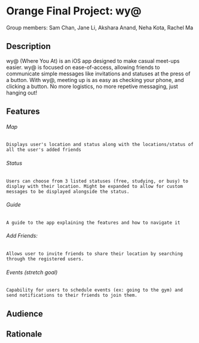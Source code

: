 # Orange Final Project: wy@
Group members: Sam Chan, Jane Li, Akshara Anand, Neha Kota, Rachel Ma

## Description 
wy@ (Where You At) is an iOS app designed to make casual meet-ups easier. wy@ is focused on ease-of-access, allowing friends to communicate simple messages like invitations and statuses at the press of a button. With wy@, meeting up is as easy as checking your phone, and clicking a button. No more logistics, no more repetive messaging, just hanging out!
## Features 
###### Map
    Displays user's location and status along with the locations/status of all the user's added friends

###### Status
    Users can choose from 3 listed statuses (free, studying, or busy) to display with their location. Might be expanded to allow for custom messages to be displayed alongside the status.

###### Guide
    A guide to the app explaining the features and how to navigate it

###### Add Friends: 
    Allows user to invite friends to share their location by searching through the registered users. 

###### Events (stretch goal)
    Capability for users to schedule events (ex: going to the gym) and send notifications to their friends to join them.
## Audience

## Rationale
